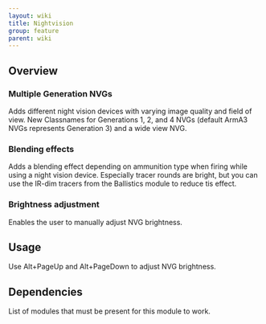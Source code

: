 ```yaml
---
layout: wiki
title: Nightvision
group: feature
parent: wiki
---
```


## Overview

### Multiple Generation NVGs
Adds different night vision devices with varying image quality and field of 
view. New Classnames for Generations 1, 2, and 4 NVGs (default ArmA3 NVGs 
represents Generation 3) and a wide view NVG.

### Blending effects
Adds a blending effect depending on ammunition type when firing while using a 
night vision device. Especially tracer rounds are bright, but you can use the
 IR-dim tracers from the Ballistics module to reduce tis effect.

### Brightness adjustment
Enables the user to manually adjust NVG brightness.



## Usage
Use Alt+PageUp and Alt+PageDown to adjust NVG brightness.


## Dependencies

List of modules that must be present for this module to work.
